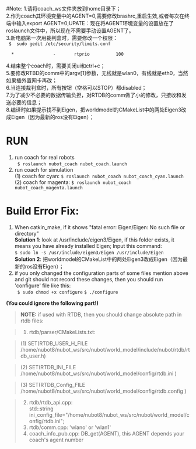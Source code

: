 #Note:
1.请将coach_ws文件夹放到home目录下；   
2.作为coach其环境变量中的AGENT=0,需要修改brashrc,重启生效,或者每次在终端中输入export AGENT=0;UPATE：现在将AGENT环境变量的设置放在了roslaunch文件中，所以现在不需要手动设置AGENT了。   
3.新电脑第一次用裁判盒时，需要修改一个权限：   
` $  ﻿sudo gedit /etc/security/limits.conf`   
```
  *               -       rtprio          100
```   
4.结束整个coach时，需要关闭ui和ctrl+c；   
5.要修改RTBD的comm中的argv[1]参数，无线就是wlan0，有线就是eth0，当然如果插外置网卡再改；   
6.当连接裁判盒时，所有按钮（空格可以STOP）都disabled；   
7.为了减少不必要的数据传输负担，对RTDB的comm做了小的修改，只接收和发送必要的信息；   
8.编译时如果提示找不到Eigen，把worldmodel的CMakeList中的两处Eigen3改成Eigen（因为最新的ros没有Eigen）；   

# RUN
1. run coach for real robots   
` $ roslaunch nubot_coach nubot_coach.launch` 
2. run coach for simulation   
	(1) coach for cyan: 	` $ roslaunch nubot_coach nubot_coach_cyan.launch `   
	(2) coach for magenta: 	` $ roslaunch nubot_coach nubot_coach_magenta.launch `   

# Build Error Fix:
1. When catkin_make, if it shows "fatal error: Eigen/Eigen: No such file or directory"   
**Solution 1**: look at /usr/include/eigen3/Eigen, if this folder exists, it means you have already installed Eigen; Input this command:    
` $ sudo ln -s /usr/include/eigen3/Eigen /usr/include/Eigen   `   
**Solution 2**: 把worldmodel的CMakeList中的两处Eigen3改成Eigen（因为最新的ros没有Eigen）；   
2. if you only changed the configuration parts of some files mention above and git should not record these changes, then you should run 'configure' file like this:   
` $ sudo chmod +x configure`
` $ ./configure `   
   
   
**(You could ignore the following part!)**
> **NOTE:** if used with RTDB, then you should change absolute path in rtdb files:

> 1. rtdb/parser/CMakeLists.txt:

>    (1) SET(RTDB_USER_H_FILE   /home/nubot8/nubot_ws/src/nubot/world_model/include/nubot/rtdb/rtdb_user.h)

>    (2) SET(RTDB_INI_FILE      /home/nubot8/nubot_ws/src/nubot/world_model/config/rtdb.ini )

>    (3) SET(RTDB_Config_FILE   /home/nubot8/nubot_ws/src/nubot/world_model/config/rtdb.config )

> 2. rtdb/rtdb_api.cpp:    
>    std::string ini_config_file="/home/nubot8/nubot_ws/src/nubot/world_model/config/rtdb.ini";
> 3. rtdb/comm.cpp: 'wlano' or 'wlan1'
> 4. coach_info_pub.cpp: DB_get(AGENT), this AGENT depends your coach's agent number
